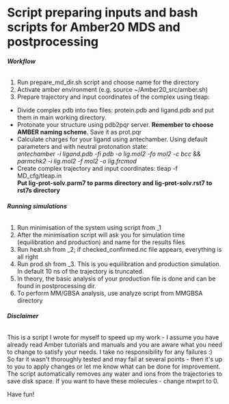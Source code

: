 # Script preparing inputs and bash scripts for Amber20 MDS and postprocessing

###### **Workflow**
1. Run prepare_md_dir.sh script and choose name for the directory
2. Activate amber environment (e.g. source ~/Amber20_src/amber.sh)
3. Prepare trajectory and input coordinates of the complex using tleap:
- Divide complex pdb into two files: protein.pdb and ligand.pdb and put them in main working directory.
- Protonate your structure using pdb2pqr server. **Remember to choose AMBER naming scheme**. Save it as prot.pqr 
- Calculate charges for your ligand using antechamber. Using default parameters and with neutral protonation state:\
*antechamber -i ligand.pdb -fi pdb -o lig.mol2 -fo mol2 -c bcc* && *parmchk2 -i lig.mol2 -f mol2 -o lig.frcmod*
- Create complex trajectory and input coordinates: tleap -f MD_cfg/tleap.in\
**Put lig-prot-solv.parm7 to parms directory and lig-prot-solv.rst7 to rst7s directory**
###### **Running simulations**
1. Run minimisation of the system using script from _1
2. After the minimisation script will ask you for simulation time (equilibration and production) and name for the results files
3. Run heat.sh from _2; if checked_confirmed.nc file appears, everything is all right
4. Run prod.sh from _3. This is you equilibration and production simulation. In default 10 ns of the trajectory is truncated.
5. In theory, the basic analysis of your production file is done and can be found in postprocessing dir.
6. To perform MM/GBSA analysis, use analyze script from MMGBSA directory
###### **Disclaimer**

This is a script I wrote for myself to speed up my work - I assume you have already read Amber tutorials and manuals and you are aware what you need to change to satisfy your needs. I take no responsibility for any failures :) \
So far it wasn't thoroughly tested and may fail at several points - then it's up to you to apply changes or let me know what can be done for improvement.
The script automatically removes any water and ions from the trajectories to save disk space. If you want to have these molecules - change ntwprt to 0. 


Have fun! 
